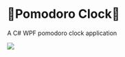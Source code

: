 # :tomato:Pomodoro Clock:tomato:
A C# WPF pomodoro clock application

![](https://fabiobraglin.netlify.app/img/pomodoro.gif)
